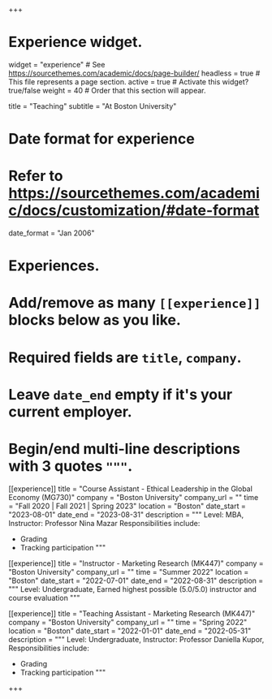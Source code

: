 +++
# Experience widget.
widget = "experience"  # See https://sourcethemes.com/academic/docs/page-builder/
headless = true  # This file represents a page section.
active = true  # Activate this widget? true/false
weight = 40  # Order that this section will appear.

title = "Teaching"
subtitle = "At Boston University"

# Date format for experience
#   Refer to https://sourcethemes.com/academic/docs/customization/#date-format
date_format = "Jan 2006"

# Experiences.
#   Add/remove as many `[[experience]]` blocks below as you like.
#   Required fields are `title`, `company`.
#   Leave `date_end` empty if it's your current employer.
#   Begin/end multi-line descriptions with 3 quotes `"""`.
[[experience]]
  title = "Course Assistant - Ethical Leadership in the Global Economy (MG730)"
  company = "Boston University"
  company_url = ""
  time = "Fall 2020 | Fall 2021 | Spring 2023"
  location = "Boston"
  date_start = "2023-08-01"
  date_end = "2023-08-31"
  description = """
  Level: MBA, Instructor: Professor Nina Mazar
  Responsibilities include:
  
  * Grading
  * Tracking participation
  """

[[experience]]
  title = "Instructor - Marketing Research (MK447)"
  company = "Boston University"
  company_url = ""
  time = "Summer 2022"
  location = "Boston"
  date_start = "2022-07-01"
  date_end = "2022-08-31"
  description = """
  Level: Undergraduate,
  Earned highest possible (5.0/5.0) instructor and course evaluation
  """

[[experience]]
  title = "Teaching Assistant - Marketing Research (MK447)"
  company = "Boston University"
  company_url = ""
  time = "Spring 2022"
  location = "Boston"
  date_start = "2022-01-01"
  date_end = "2022-05-31"
  description = """
  Level: Undergraduate, Instructor: Professor Daniella Kupor,
  Responsibilities include:
  
  * Grading
  * Tracking participation
  """
  
+++
